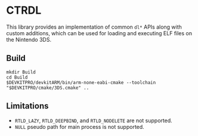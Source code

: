 # CTRDL

This library provides an implementation of common `dl*` APIs along with custom additions, which can be used for loading and executing ELF files on the Nintendo 3DS.

## Build

```
mkdir Build
cd Build
$DEVKITPRO/devkitARM/bin/arm-none-eabi-cmake --toolchain "$DEVKITPRO/cmake/3DS.cmake" ..
```

## Limitations

- `RTLD_LAZY`, `RTLD_DEEPBIND`, and `RTLD_NODELETE` are not supported.
- `NULL` pseudo path for main process is not supported.
